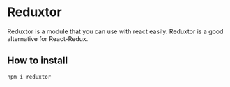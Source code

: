 # Reduxtor
Reduxtor is a module that you can use with react easily. Reduxtor is a good alternative for React-Redux.

## How to install 

```bash
npm i reduxtor
```
